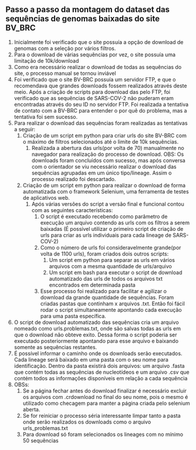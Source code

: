 ## Passo a passo da montagem do dataset das sequências de genomas baixadas do site BV_BRC

1. Inicialmente foi verificado que o site possuía a opção de download de genomas com a seleção por vários filtros.
2. Para o download de várias sequências por vez, o site possuía uma limitação de 10k/download
3. Como era necessário realizar o download de todas as sequências do site, o processo manual se tornou inviável
4. Foi verificado que o site BV-BRC possuía um servidor FTP, e que o recomendava que grandes downloads fossem realizados através deste meio. Após a criação de scripts para download das pelo FTP, foi verificado que as sequências de SARS-COV-2 não puderam eram encontradas através do seu ID no servidor FTP. Foi realizada a tentativa de contato com a BV-BRC para entender o por quê do problema, mas a tentativa foi sem sucesso.
5. Para realizar o download das sequências foram realizadas as tentativas a seguir:
   1. Criação de um script em python para criar urls do site BV-BRC com o máximo de filtros selecionados até o limite de 10k sequências.
      1. Realizada a abertura das urls(por volta de 70) manualmente no navegador para realização do processo de download. OBS: Os downloads foram concluídos com sucesso, mas após conversa com o orientador se viu necessário realizar o download das sequências agrupadas em um único tipo/lineage. Assim o processo realizado foi descartado.
   2. Criação de um script em python para realizar o download de forma automatizada com o framework Selenium, uma ferramenta de testes de aplicativos web.
      1. Após várias versões do script a versão final e funcional contou com as seguintes características:
         1. O script é executado recebendo como parâmetro de execução um arquivo contendo as urls com os filtros a serem baixadas (É possível utilizar o primeiro script de criação de urls para criar as urls individuais para cada lineage de SARS-COV-2)
         2. Como o número de urls foi consideravelmente grande(por volta de 1100 urls), foram criados dois outros scripts:
            1. Um script em python para separar as urls em vários arquivos com a mesma quantidade de urls/arquivo
            2. Um script em bash para executar o script de download automatizado das urls de todos os arquivos txt encontrados em determinada pasta
         3. Esse processo foi realizado para facilitar e agilizar o download da grande quantidade de sequências. Foram criadas pastas que continham x arquivos .txt. Então foi fácil rodar o script simultaneamente apontando cada execução para uma pasta específica.
6. O script de download automatizado das sequências cria um arquivo nomeado como urls.problemas.txt, onde são salvas todas as urls em que o download não obteve exito. Dessa forma o script poderia ser executado posteriormente apontando para esse arquivo e baixando somente as sequências restantes.
7. É possível informar o caminho onde os downloads serão executados. Cada lineage será baixado em uma pasta com o seu nome para identificação. Dentro da pasta existirá dois arquivos: um arquivo .fasta que contém todas as sequências de nucleotídeos e um arquivo .csv que contém todos as informações disponíveis em relação a cada sequência
8. OBSs:
   1. Se a página fechar antes do download finalizar é necessário excluir os arquivos com .crdownload no final do seu nome, pois o mesmo é utilizado como checagem para manter a página criada pelo selenium aberta.
   2. Se for reiniciar o processo séria interessante limpar tanto a pasta onde serão realizados os downloads como o arquivo urls_problemas.txt
   3. Para download só foram selecionados os lineages com no mínimo 50 sequências